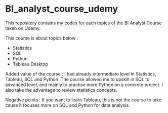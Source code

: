 # BI_analyst_course_udemy

This repository contains my codes for each topics of the BI Analyst Course taken on Udemy.

This course is about topics below :
- Statistics 
- SQL
- Python
- Tableau Desktop

Added value of the course : I had already intermediate level in Statistics, Tableau, SQL and Python. The course allowed me to upskill in SQL to advanced level, and mainly to practise more Python on a concrete project. I also take the advantage to review statistics concepts.

Negative points : If you want to learn Tableau, this is not the course to take cause it focuses more on SQL and Python for data analysis.

